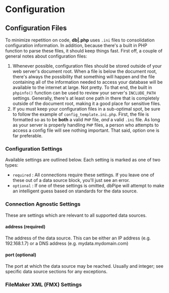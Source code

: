 # Configuration

## Configuration Files

To minimize repetition on code, **db|.php** uses `.ini` files to consolidation configuration information. In addition, because there's a built in PHP function to parse these files, it should keep things fast. First off, a couple of general notes about configuration files:

1. Whenever possible, configuration files should be stored outside of your web server's document root. When a file is below the document root, there's always the possibility that something will happen and the file containing all of the information needed to access your database will be available to the internet at large. Not pretty. To that end, the built in `phpinfo()` function can be used to review your server's `INCLUDE_PATH` settings. Generally, there's at least one path in there that is completely outside of the document root, making it a good place for sensitive files.
1. If you must keep your configuration files in a sub-optimal spot, be sure to follow the example of `config_template.ini.php`. First, the file is formatted so as to be **both** a valid `PHP` file, _and_ a valid `.ini` file. As long as your server is properly handling `PHP` files, a person who attempts to access a config file will see nothing important. That said, option one is far preferable.

### Configuration Settings

Available settings are outlined below. Each setting is marked as one of two types:

- `required` : All connections require these settings. If you leave one of these out of a data source block, you'll just see an error.
- `optional` : If one of these settings is omitted, dbPipe will attempt to make an intelligent guess based on standards for the data source.

<div class="dbp_settings"></div>

### Connection Agnostic Settings

These are settings which are relevant to all supported data sources.

#### address (required)

The address of the data source. This can be either an IP address (e.g. 192.168.1.7) or a DNS address (e.g. mydata.mydomain.com)

#### port (optional)

The port at which the data source may be reached. Usually and integer; see specific data source sections for any exceptions.

### FileMaker XML (FMX) Settings
